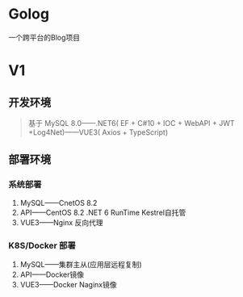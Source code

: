 # Golog
一个跨平台的Blog项目
# V1
##  开发环境
> 基于 MySQL 8.0——.NET6( EF + C#10 + IOC + WebAPI + JWT +Log4Net)——VUE3( Axios + TypeScript)

## 部署环境
### 系统部署
1. MySQL——CnetOS 8.2
2. API——CentOS 8.2 .NET 6 RunTime Kestrel自托管
3. VUE3——Nginx 反向代理

### K8S/Docker 部署
1. MySQL——集群主从(应用层远程复制)
2. API——Docker镜像
3. VUE3——Docker Naginx镜像

